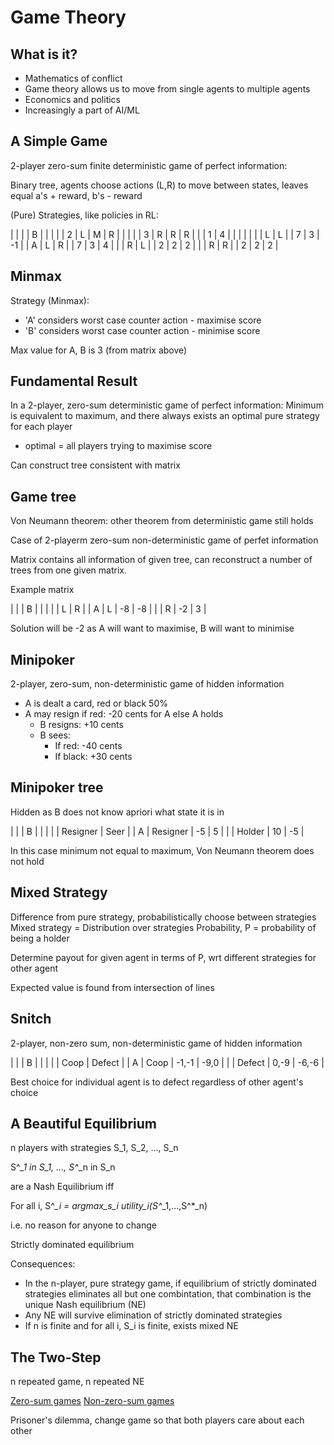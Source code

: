 # Game Theory

## What is it?

* Mathematics of conflict
* Game theory allows us to move from single agents to multiple agents
* Economics and politics
* Increasingly a part of AI/ML

## A Simple Game

2-player zero-sum finite deterministic game of perfect information:

Binary tree, agents choose actions (L,R) to move between states, leaves equal 
a's + reward, b's - reward

(Pure) Strategies, like policies in RL:

|   |   |   |       B       |
|   |   |   | 2 | L | M | R |
|   |   |   | 3 | R | R | R |
|   | 1 | 4 |   |   |   |   |
|   | L | L |   | 7 | 3 | -1 |
| A | L | R |   | 7 | 3 | 4 |
|   | R | L |   | 2 | 2 | 2 |
|   | R | R |   | 2 | 2 | 2 |

## Minmax

Strategy (Minmax):
* 'A' considers worst case counter action - maximise score
* 'B' considers worst case counter action - minimise score

Max value for A, B is 3 (from matrix above)

## Fundamental Result

In a 2-player, zero-sum deterministic game of perfect information: Minimum is 
equivalent to maximum, and there always exists an optimal pure strategy for 
each player

* optimal = all players trying to maximise score

Can construct tree consistent with matrix

## Game tree

Von Neumann theorem: other theorem from deterministic game still holds

Case of 2-playerm zero-sum non-deterministic game of perfet information 

Matrix contains all information of given tree, can reconstruct a number of 
trees from one given matrix.

Example matrix

|   |   |  B |    |
|   |   |  L |  R |
| A | L | -8 | -8 |
|   | R | -2 |  3 |

Solution will be -2 as A will want to maximise, B will want to minimise

## Minipoker

2-player, zero-sum, non-deterministic game of hidden information

- A is dealt a card, red or black 50%
- A may resign if red: -20 cents for A else A holds
  - B resigns: +10 cents
  - B sees:
    - If red: -40 cents
    - If black: +30 cents

## Minipoker tree

Hidden as B does not know apriori what state it is in

|   |          |      B     |          |
|   |          |  Resigner  |    Seer  |
| A | Resigner |     -5     |     5    |
|   | Holder   |     10     |    -5    |

In this case minimum not equal to maximum, Von Neumann theorem does not hold

## Mixed Strategy

Difference from pure strategy, probabilistically choose between strategies
Mixed strategy = Distribution over strategies
Probability, P = probability of being a holder

Determine payout for given agent in terms of P, wrt different strategies for 
other agent

Expected value is found from intersection of lines

## Snitch

2-player, non-zero sum, non-deterministic game of hidden information 

|   |          |      B       |            |
|   |          |     Coop     |    Defect  |
| A | Coop     |     -1,-1    |    -9,0    |
|   | Defect   |     0,-9     |    -6,-6   |

Best choice for individual agent is to defect regardless of other agent's 
choice

## A Beautiful Equilibrium

n players with strategies S_1, S_2, ..., S_n

S^*_1 in S_1, ..., S^*_n in S_n

are a Nash Equilibrium iff 

For all i, S^*_i = argmax_s_i utility_i(S^*_1,...,S^*_n)

i.e. no reason for anyone to change

Strictly dominated equilibrium

Consequences:

* In the n-player, pure strategy game, if equilibrium of strictly dominated 
  strategies eliminates all but one combintation, that combination is the 
  unique Nash equilibrium (NE)
* Any NE will survive elimination of strictly dominated strategies
* If n is finite and for all i, S_i is finite, exists mixed NE

## The Two-Step

n repeated game, n repeated NE

[Zero-sum games](http://www.autonlab.org/tutorials/gametheory.html)
[Non-zero-sum games](http://www.autonlab.org/tutorials/nonzerosum.html)

Prisoner's dilemma, change game so that both players care about each other